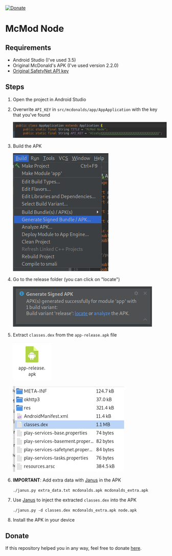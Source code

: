 [![Donate](https://img.shields.io/badge/Donate-Paypal-blue.svg)][donate]

# McMod Node

## Requirements
* Android Studio (I've used 3.5)
* Original McDonald's APK (I've used version 2.2.0)
* [Original SafetyNet API key](https://github.com/giacomoferretti/ffapi-project/wiki/How-to-get-SafetyNet-API-key-from-the-original-app)

## Steps
1. Open the project in Android Studio
2. Overwrite `API_KEY` in `src/mcdonalds/app/AppApplication` with the key that 
   you've found

	[![](../.images/node_key.png)](#)

3. Build the APK

	[![](../.images/build.png)](#)

4. Go to the release folder (you can click on "locate")

	[![](../.images/locate.png)](#)

5. Extract `classes.dex` from the `app-release.apk` file
	
	[![](../.images/app-release.png)](#)

	[![](../.images/classes_dex.png)](#)

6. **IMPORTANT**: Add extra data with [Janus] in the APK

	`./janus.py extra_data.txt mcdonalds.apk mcdonalds_extra.apk` 

7. Use [Janus] to inject the extracted `classes.dex` into the APK

	`./janus.py -d classes.dex mcdonalds_extra.apk node.apk`

8. Install the APK in your device

## Donate
If this repository helped you in any way, feel free to donate [here][donate].

[donate]: https://paypal.me/hexile0
[janus]: https://github.com/giacomoferretti/janus-toolkit
